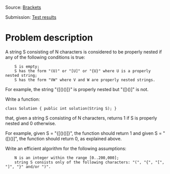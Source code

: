 Source: [Brackets](https://app.codility.com/programmers/lessons/7-stacks_and_queues/brackets/)

Submission: [Test results](https://app.codility.com/demo/results/trainingJKR3XF-F4F/)

# Problem description

A string S consisting of N characters is considered to be properly nested if any of the following conditions is true:

        S is empty;
        S has the form "(U)" or "[U]" or "{U}" where U is a properly nested string;
        S has the form "VW" where V and W are properly nested strings.

For example, the string "{[()()]}" is properly nested but "([)()]" is not.

Write a function:

    class Solution { public int solution(String S); }

that, given a string S consisting of N characters, returns 1 if S is properly nested and 0 otherwise.

For example, given S = "{[()()]}", the function should return 1 and given S = "([)()]", the function should return 0, as explained above.

Write an efficient algorithm for the following assumptions:

        N is an integer within the range [0..200,000];
        string S consists only of the following characters: "(", "{", "[", "]", "}" and/or ")".
